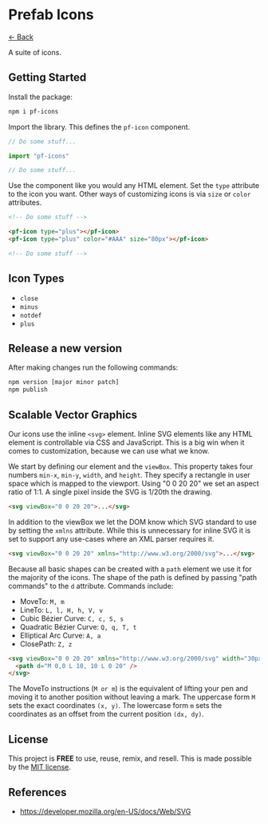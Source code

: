 # Prefab Icons

[<- Back](../../README.md)

A suite of icons.

## Getting Started

Install the package:

```bash
npm i pf-icons
```

Import the library. This defines the `pf-icon` component.

```javascript
// Do some stuff...

import "pf-icons"

// Do some stuff...
```

Use the component like you would any HTML element. Set the `type` attribute to the icon you want. Other ways of customizing icons is via `size` or `color` attributes.

```html
<!-- Do some stuff -->

<pf-icon type="plus"></pf-icon>
<pf-icon type="plus" color="#AAA" size="80px"></pf-icon>

<!-- Do some stuff -->
```

## Icon Types

- `close`
- `minus`
- `notdef`
- `plus`

## Release a new version

After making changes run the following commands:

```bash
npm version [major minor patch]
npm publish
```

## Scalable Vector Graphics

Our icons use the inline `<svg>` element. Inline SVG elements like any HTML element is controllable via CSS and JavaScript. This is a big win when it comes to customization, because we can use what we know.

We start by defining our element and the `viewBox`. This property takes four numbers `min-x`, `min-y`, `width`, and `height`. They specify a rectangle in user space which is mapped to the viewport. Using "0 0 20 20" we set an aspect ratio of 1:1. A single pixel inside the SVG is 1/20th the drawing.

```html
<svg viewBox="0 0 20 20">...</svg>
```

In addition to the viewBox we let the DOM know which SVG standard to use by setting the `xmlns` attribute. While this is unnecessary for inline SVG it is set to support any use-cases where an XML parser requires it.

```html
<svg viewBox="0 0 20 20" xmlns="http://www.w3.org/2000/svg">...</svg>
```

Because all basic shapes can be created with a `path` element we use it for the majority of the icons. The shape of the path is defined by passing "path commands" to the `d` attribute. Commands include:

- MoveTo: `M, m`
- LineTo: `L, l, H, h, V, v`
- Cubic Bézier Curve: `C, c, S, s`
- Quadratic Bézier Curve: `Q, q, T, t`
- Elliptical Arc Curve: `A, a`
- ClosePath: `Z, z`

```html
<svg viewBox="0 0 20 20" xmlns="http://www.w3.org/2000/svg" width="30px">
  <path d="M 0,0 L 10, 10 L 0 20" />
</svg>
```

The MoveTo instructions (`M or m`) is the equivalent of lifting your pen and moving it to another position without leaving a mark. The uppercase form `M` sets the exact coordinates `(x, y)`. The lowercase form `m` sets the coordinates as an offset from the current position `(dx, dy)`.

## License

This project is __FREE__ to use, reuse, remix, and resell. This is
made possible by the [MIT license](/LICENSE).

## References

- https://developer.mozilla.org/en-US/docs/Web/SVG
